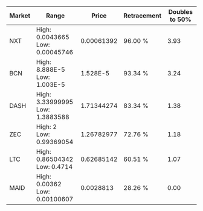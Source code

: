 | Market | Range | Price| Retracement | Doubles to 50% |
| --- | --- | --- | --- | --- |
| NXT | High: 0.0043665<br />Low: 0.00045746 | 0.00061392 | 96.00 % | 3.93 |
| BCN | High: 8.888E-5<br />Low: 1.003E-5 | 1.528E-5 | 93.34 % | 3.24 |
| DASH | High: 3.33999995<br />Low: 1.3883588 | 1.71344274 | 83.34 % | 1.38 |
| ZEC | High: 2<br />Low: 0.99369054 | 1.26782977 | 72.76 % | 1.18 |
| LTC | High: 0.86504342<br />Low: 0.4714 | 0.62685142 | 60.51 % | 1.07 |
| MAID | High: 0.00362<br />Low: 0.00100607 | 0.0028813 | 28.26 % | 0.00 |
